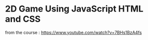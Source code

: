 # 2D Game Using JavaScript HTML and CSS

  from the course : https://www.youtube.com/watch?v=7BHs1BzA4fs
